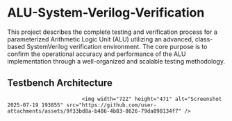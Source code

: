 # ALU-System-Verilog-Verification

This project describes the complete testing and verification process for a parameterized Arithmetic Logic Unit (ALU) utilizing an advanced, class-based SystemVerilog verification environment. The core purpose is to confirm the operational accuracy and performance of the ALU implementation through a well-organized and scalable testing methodology.

## Testbench Architecture
                            <img width="722" height="471" alt="Screenshot 2025-07-19 193855" src="https://github.com/user-attachments/assets/9f33bd8a-b486-4b83-8626-79da898134f7" />
